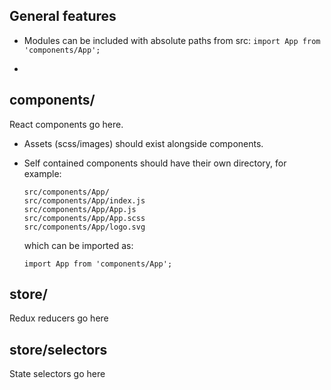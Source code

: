 ## General features

- Modules can be included with absolute paths from src:
  `import App from 'components/App';`

-

## components/

React components go here.

- Assets (scss/images) should exist alongside components.
- Self contained components should have their own directory,
  for example:

  ```
  src/components/App/
  src/components/App/index.js
  src/components/App/App.js
  src/components/App/App.scss
  src/components/App/logo.svg
  ```

  which can be imported as:

  `import App from 'components/App';`

## store/

Redux reducers go here

## store/selectors

State selectors go here
